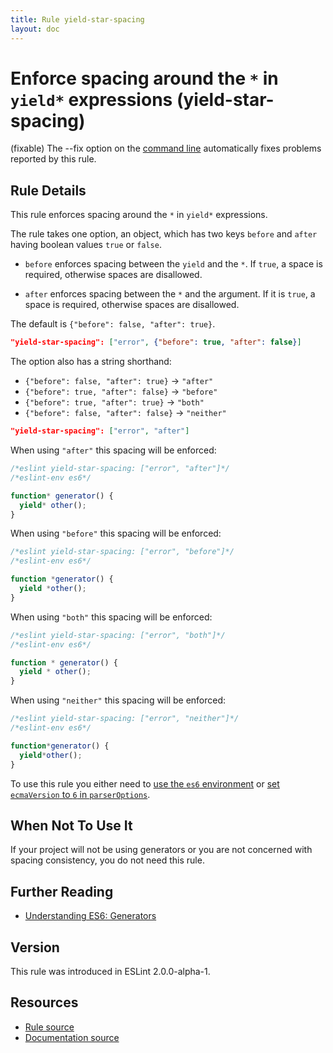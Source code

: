 ```yaml
---
title: Rule yield-star-spacing
layout: doc
---
```

<!-- Note: No pull requests accepted for this file. See README.md in the root directory for details. -->

# Enforce spacing around the `*` in `yield*` expressions (yield-star-spacing)

(fixable) The --fix option on the [command line](../user-guide/command-line-interface#fix) automatically fixes problems reported by this rule.

## Rule Details

This rule enforces spacing around the `*` in `yield*` expressions.

The rule takes one option, an object, which has two keys `before` and `after` having boolean values `true` or `false`.

* `before` enforces spacing between the `yield` and the `*`.
  If `true`, a space is required, otherwise spaces are disallowed.

* `after` enforces spacing between the `*` and the argument.
  If it is `true`, a space is required, otherwise spaces are disallowed.

The default is `{"before": false, "after": true}`.

```json
"yield-star-spacing": ["error", {"before": true, "after": false}]
```

The option also has a string shorthand:

* `{"before": false, "after": true}` → `"after"`
* `{"before": true, "after": false}` → `"before"`
* `{"before": true, "after": true}` → `"both"`
* `{"before": false, "after": false}` → `"neither"`

```json
"yield-star-spacing": ["error", "after"]
```

When using `"after"` this spacing will be enforced:

```js
/*eslint yield-star-spacing: ["error", "after"]*/
/*eslint-env es6*/

function* generator() {
  yield* other();
}
```

When using `"before"` this spacing will be enforced:

```js
/*eslint yield-star-spacing: ["error", "before"]*/
/*eslint-env es6*/

function *generator() {
  yield *other();
}
```

When using `"both"` this spacing will be enforced:

```js
/*eslint yield-star-spacing: ["error", "both"]*/
/*eslint-env es6*/

function * generator() {
  yield * other();
}
```

When using `"neither"` this spacing will be enforced:

```js
/*eslint yield-star-spacing: ["error", "neither"]*/
/*eslint-env es6*/

function*generator() {
  yield*other();
}
```

To use this rule you either need to [use the `es6` environment](../user-guide/configuring) or
[set `ecmaVersion` to `6` in `parserOptions`](../user-guide/configuring).

## When Not To Use It

If your project will not be using generators or you are not concerned with spacing consistency, you do not need this rule.

## Further Reading

* [Understanding ES6: Generators](https://leanpub.com/understandinges6/read/#leanpub-auto-generators)

## Version

This rule was introduced in ESLint 2.0.0-alpha-1.

## Resources

* [Rule source](https://github.com/eslint/eslint/tree/master/lib/rules/yield-star-spacing.js)
* [Documentation source](https://github.com/eslint/eslint/tree/master/docs/rules/yield-star-spacing.md)
